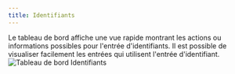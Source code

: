 ```yaml
---
title: Identifiants
---
```

Le tableau de bord affiche une vue rapide montrant les actions ou informations possibles pour l'entrée d'identifiants. Il est possible de visualiser facilement les entrées qui utilisent l'entrée d'identifiant.  
![Tableau de bord Identifiants](/img/fr/rdm/mac/clip4503.png) 

